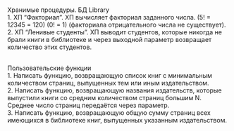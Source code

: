 <br>Хранимые процедуры. БД Library
<br>1. ХП “Факториал”. ХП вычисляет факториал заданного числа. (5! = 1*2*3*4*5 = 120) (0! = 1) (факториала отрицательного числа не существует).
<br>2. ХП “Ленивые студенты”. ХП выводит студентов, которые никогда не брали книги в библиотеке и через выходной параметр возвращает количество этих
студентов.

<br>Пользовательские функции
<br>1. Написать функцию, возвращающую список книг с минимальным количеством страниц, выпущенных тем или иным издательством.
<br>2. Написать функцию, возвращающую названия издательств, которые выпустили книги со средним количеством страниц большим N. Среднее число страниц передаётся через параметр.
<br>3. Написать функцию, возвращающую общую сумму страниц всех имеющихся в библиотеке книг, выпущенных указанным издательством.
